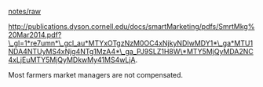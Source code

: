 ---
---

[notes/raw](raw.md)

http://publications.dyson.cornell.edu/docs/smartMarketing/pdfs/SmrtMkg%20Mar2014.pdf?\_gl=1*re7umn*\_gcl_au*MTYxOTgzNzM0OC4xNjkyNDIwMDY1*\_ga*MTU1NDA4NTUyMS4xNjg4NTg1MzA4*\_ga_PJ9SLZ1H8W\*MTY5MjQyMDA2NC4xLjEuMTY5MjQyMDkwMy41MS4wLjA.

Most farmers market managers are not compensated.
